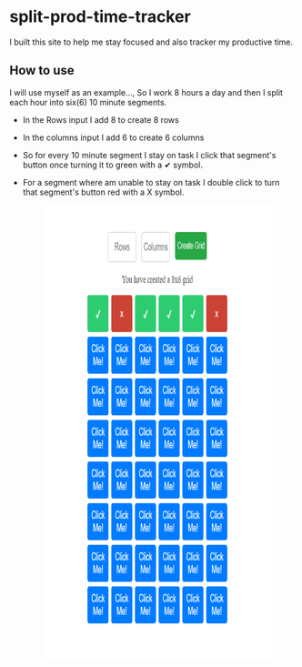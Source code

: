 
# split-prod-time-tracker

I built this site to help me stay focused and also tracker my productive time.

## How to use

I will use myself as an example..., So I work 8 hours a day and then I split each hour into six(6) 10 minute segments.

- In the Rows input I add 8 to create 8 rows
- In the columns input I add 6 to create 6 columns
- So for every 10 minute segment I stay on task I click that segment's button once turning it to green with a &#10004; symbol.
- For a segment where am unable to stay on task I double click to turn that segment's button red with a &#88; symbol.

  <figure>
    <img src="image.png" width="600" height="800">
  </figure>
